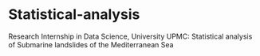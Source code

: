 # Statistical-analysis
Research Internship in Data Science, University UPMC:  Statistical analysis of Submarine landslides of the Mediterranean Sea
